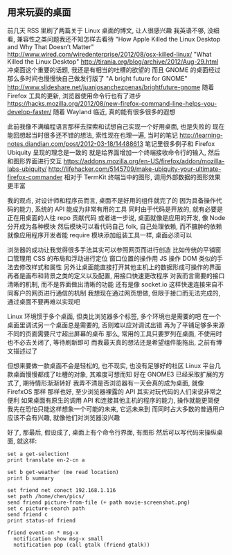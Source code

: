 
用来玩耍的桌面
------

前几天 RSS 里刷了两篇关于 Linux 桌面的博文, 让人很感兴趣
我英语不够, 没细看, 兼容性之类问题我还不知怎样去看待
"How Apple Killed the Linux Desktop and Why That Doesn’t Matter"
http://www.wired.com/wiredenterprise/2012/08/osx-killed-linux/
"What Killed the Linux Desktop"
http://tirania.org/blog/archive/2012/Aug-29.html
冲桌面这个重要的话题, 我还是有相当的吐槽的欲望的
而且 GNOME 的桌面经过那么多时间也慢慢快自己做发行版了
"A bright future for GNOME"
http://www.slideshare.net/juanjosanchezpenas/brightfuture-gnome
随着 Firefox 工具的更新, 浏览器使用命令行也有了进步
https://hacks.mozilla.org/2012/08/new-firefox-command-line-helps-you-develop-faster/
随着 Wayland 临近, 真的能有很多很多的遐想

此前我像不满编程语言那样去探索和试想自己实现一个好用桌面, 也是失败的
现在能回想起当时很多还不错的想法, 索性现在也理一遍, 当时的笔记
http://learning-notes.diandian.com/post/2012-03-18/14488613
笔记里很多例子和 Firefox Ubiquity 呈现的理念是一致的
就是给界面增加一个终端接收命令行的输入, 然后和图形界面进行交互
https://addons.mozilla.org/en-US/firefox/addon/mozilla-labs-ubiquity/
http://lifehacker.com/5145709/make-ubiquity-your-ultimate-firefox-commander
相对于 TermKit 终端当中的图形, 调用外部数据的图形效果更丰富

我的观点, 对设计师和程序员而言, 桌面不是好用的组件就完了的
因为具备操作代码的能力, 系统的 API 能成为非常有用的工具
同时由于代码是开放的, 就有必要是正在用桌面的人往 repo 贡献代码
或者进一步说, 桌面就像是应用的开发, 像 Node 分开成为各种模块
然后模块可以看代码自己 folk, 自己处理依赖, 而不臃肿的依赖
就像应用程序开发者能 require 模块添加组装工具一样, 桌面必须可以

浏览器的成功让我觉得很多手法其实可以参照网页而进行创造
比如传统的平铺窗口管理用 CSS 的布局和浮动进行定位
窗口位置的操作用 JS 操作 DOM 类似的手法去修改样式和属性
另外让桌面能直接打开其他主机上的数据形成可操作的界面
再者是画布和背景之类的定义以及配置, 用接口快速更改程序
对我而言需要的接口清晰的机制, 而不是界面做出清晰的功能
还有是像 socket.io 这样快速连接来自不同客户的网页进行通信的机制
我想现在通过网页想做, 但限于接口而无法完成的, 通过桌面不要再难以实现吧

Linux 环境惯于多个桌面, 但类比浏览器多个标签, 多个环境也是需要的吧
在一个桌面里调试另一个桌面总是需要的, 否则难以应对调试出错
再为了平铺足够多来源不同的页面需要尺寸超出屏幕的桌布
那么, 常用的工具只要罗列在桌面, 不使用时也不必去关闭了, 等待刷新即可
而我最天真的想法还是希望组件能拖出, 之前有博文描述过了

但想来要做一款桌面不会是轻松的, 也不现实, 也没有足够好的社区
Linux 平台几款桌面慢慢都成了吐槽的对象, 其难度可想而知
好在 GNOME3 已经采取扩展的方式了, 期待情形渐渐转好
我弄不清是否浏览器有一天会真的成为桌面, 就像 FirefxOS 那样
那样也好, 至少浏览器裸露的 API 其实对玩代码的人们来说非常之便利
如果桌面有原生的调用 API 和连接其他主机的程序的能力, 操作就能更简便
我先在恐怕只能这样想象一个可能的未来, 它远未来到
而同时占大多数的普通用户应该不会有兴趣, 就像他们对浏览器没兴趣

好了, 那最后, 假设成了, 桌面上有个命令行界面, 有图形
然后可以写代码来操纵桌面, 就这样:

```
set a get-selection!
print translate en-2-cn a

set b get-weather (me read location)
print b summary

set friend net conect 192.168.1.116
set path /home/chen/pics/
send friend picture-from-file (+ path movie-screenshot.png)
set c picture-search path
send friend c
print status-of friend

friend event-on * msg-x
  notification show msg-x small
  notification pop (call gtalk (friend gtalk))
```